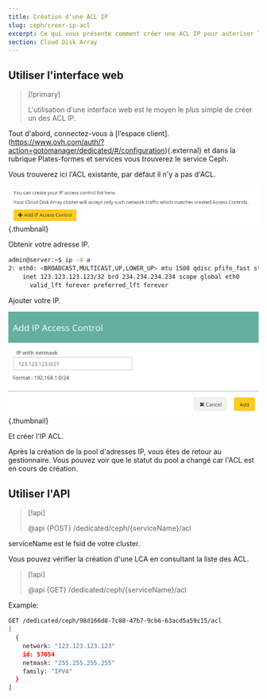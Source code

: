 ```yaml
---
title: Création d'une ACL IP 
slug: ceph/creer-ip-acl
excerpt: Ce qui vous présente comment créer une ACL IP pour autoriser l'accès au cluster CEPH.
section: Cloud Disk Array
---
```



## Utiliser l'interface web


> [!primary]
>
> L'utilisation d'une interface web est le moyen le plus simple de créer un des ACL IP.
> 

Tout d'abord, connectez-vous à [l’espace client].(https://www.ovh.com/auth/?action=gotomanager/dedicated/#/configuration){.external} et dans la rubrique Plates-formes et services vous trouverez le service Ceph.

Vous trouverez ici l'ACL existante, par défaut il n'y a pas d'ACL.


![Ceph pools](images/create_an_ip_acl_1.png){.thumbnail}

Obtenir votre adresse IP.


```bash
admin@server:~$ ip -4 a
2: eth0: <BROADCAST,MULTICAST,UP,LOWER_UP> mtu 1500 qdisc pfifo_fast state UP group default qlen 1000
    inet 123.123.123.123/32 brd 234.234.234.234 scope global eth0
      valid_lft forever preferred_lft forever
```

Ajouter votre IP.


![Ceph pools](images/create_an_ip_acl_2.png){.thumbnail}

Et créer l'IP ACL.

Après la création de la pool d'adresses IP, vous êtes de retour au gestionnaire. Vous pouvez voir que le statut du pool a changé car l'ACL est en cours de création.


## Utiliser l'API

> [!api]
>
> @api {POST} /dedicated/ceph/{serviceName}/acl
> 
serviceName est le fsid de votre cluster.

Vous pouvez vérifier la création d'une LCA en consultant la liste des ACL.


> [!api]
>
> @api {GET} /dedicated/ceph/{serviceName}/acl
> 
Example:


```bash
GET /dedicated/ceph/98d166d8-7c88-47b7-9cb6-63acd5a59c15/acl
[
  {
    network: "123.123.123.123"
    id: 57054
    netmask: "255.255.255.255"
    family: "IPV4"
  }
]
```
